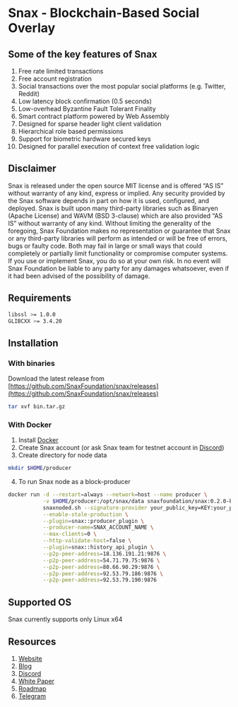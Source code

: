 # Snax - Blockchain-Based Social Overlay

## Some of the key features of Snax

1. Free rate limited transactions
2. Free account registration
3. Social transactions over the most popular social platforms (e.g. Twitter, Reddit)
4. Low latency block confirmation (0.5 seconds)
5. Low-overhead Byzantine Fault Tolerant Finality
6. Smart contract platform powered by Web Assembly
7. Designed for sparse header light client validation
8. Hierarchical role based permissions
9. Support for biometric hardware secured keys
10. Designed for parallel execution of context free validation logic

## Disclaimer
Snax is released under the open source MIT license and is offered “AS IS” without warranty of any kind, express or implied. Any security provided by the Snax software depends in part on how it is used, configured, and deployed. Snax is built upon many third-party libraries such as Binaryen (Apache License) and WAVM  (BSD 3-clause) which are also provided “AS IS” without warranty of any kind. Without limiting the generality of the foregoing, Snax Foundation makes no representation or guarantee that Snax or any third-party libraries will perform as intended or will be free of errors, bugs or faulty code. Both may fail in large or small ways that could completely or partially limit functionality or compromise computer systems. If you use or implement Snax, you do so at your own risk. In no event will Snax Foundation be liable to any party for any damages whatsoever, even if it had been advised of the possibility of damage.  

## Requirements

```sh
libssl >= 1.0.0
GLIBCXX >= 3.4.20
```

## Installation

### With binaries

Download the latest release from [https://github.com/SnaxFoundation/snax/releases](https://github.com/SnaxFoundation/snax/releases)

```sh
tar xvf bin.tar.gz
```

### With Docker

1. Install [Docker](https://docs.docker.com/install)
2. Create Snax account (or ask Snax team for testnet account in [Discord](https://discord.gg/qygxJAZ))
3. Create directory for node data 
```sh
mkdir $HOME/producer
```
4. To run Snax node as a block-producer
```sh
docker run -d --restart=always --network=host --name producer \
           -v $HOME/producer:/opt/snax/data snaxfoundation/snax:0.2.0-beta-4 \
           snaxnoded.sh --signature-provider your_public_key=KEY:your_private_key \
           --enable-stale-production \
           --plugin=snax::producer_plugin \
           --producer-name=SNAX_ACCOUNT_NAME \
           --max-clients=0 \
           --http-validate-host=false \
           --plugin=snax::history_api_plugin \
           --p2p-peer-address=18.136.191.21:9876 \
           --p2p-peer-address=54.71.79.75:9876 \
           --p2p-peer-address=80.66.90.29:9876 \
           --p2p-peer-address=92.53.79.186:9876 \
           --p2p-peer-address=92.53.79.190:9876
```

## Supported OS

Snax currently supports only Linux x64

## Resources
1. [Website](https://snax.one)
2. [Blog](https://medium.com/@snax)
3. [Discord](https://discord.gg/qygxJAZ)
4. [White Paper](https://snax.one/whitepaper.pdf)
5. [Roadmap](https://snax.one/roadmap)
6. [Telegram](https://t.me/snaxone)
